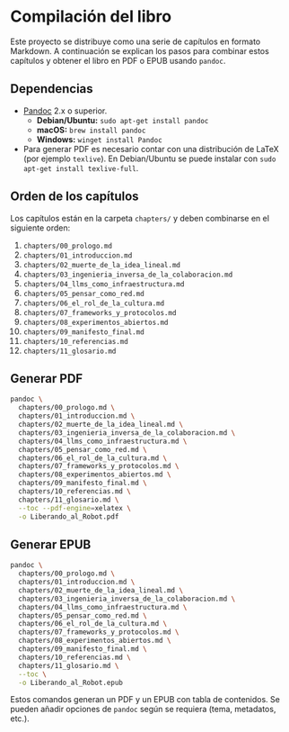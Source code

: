 # Compilación del libro

Este proyecto se distribuye como una serie de capítulos en formato Markdown. A
continuación se explican los pasos para combinar estos capítulos y obtener el
libro en PDF o EPUB usando `pandoc`.

## Dependencias

- [Pandoc](https://pandoc.org/) 2.x o superior.
  - **Debian/Ubuntu:** `sudo apt-get install pandoc`
  - **macOS:** `brew install pandoc`
  - **Windows:** `winget install Pandoc`
- Para generar PDF es necesario contar con una distribución de LaTeX (por
ejemplo `texlive`). En Debian/Ubuntu se puede instalar con
  `sudo apt-get install texlive-full`.

## Orden de los capítulos

Los capítulos están en la carpeta `chapters/` y deben combinarse en el siguiente
orden:

1. `chapters/00_prologo.md`
2. `chapters/01_introduccion.md`
3. `chapters/02_muerte_de_la_idea_lineal.md`
4. `chapters/03_ingenieria_inversa_de_la_colaboracion.md`
5. `chapters/04_llms_como_infraestructura.md`
6. `chapters/05_pensar_como_red.md`
7. `chapters/06_el_rol_de_la_cultura.md`
8. `chapters/07_frameworks_y_protocolos.md`
9. `chapters/08_experimentos_abiertos.md`
10. `chapters/09_manifesto_final.md`
11. `chapters/10_referencias.md`
12. `chapters/11_glosario.md`

## Generar PDF

```bash
pandoc \
  chapters/00_prologo.md \
  chapters/01_introduccion.md \
  chapters/02_muerte_de_la_idea_lineal.md \
  chapters/03_ingenieria_inversa_de_la_colaboracion.md \
  chapters/04_llms_como_infraestructura.md \
  chapters/05_pensar_como_red.md \
  chapters/06_el_rol_de_la_cultura.md \
  chapters/07_frameworks_y_protocolos.md \
  chapters/08_experimentos_abiertos.md \
  chapters/09_manifesto_final.md \
  chapters/10_referencias.md \
  chapters/11_glosario.md \
  --toc --pdf-engine=xelatex \
  -o Liberando_al_Robot.pdf
```

## Generar EPUB

```bash
pandoc \
  chapters/00_prologo.md \
  chapters/01_introduccion.md \
  chapters/02_muerte_de_la_idea_lineal.md \
  chapters/03_ingenieria_inversa_de_la_colaboracion.md \
  chapters/04_llms_como_infraestructura.md \
  chapters/05_pensar_como_red.md \
  chapters/06_el_rol_de_la_cultura.md \
  chapters/07_frameworks_y_protocolos.md \
  chapters/08_experimentos_abiertos.md \
  chapters/09_manifesto_final.md \
  chapters/10_referencias.md \
  chapters/11_glosario.md \
  --toc \
  -o Liberando_al_Robot.epub
```

Estos comandos generan un PDF y un EPUB con tabla de contenidos. Se pueden
añadir opciones de `pandoc` según se requiera (tema, metadatos, etc.).
